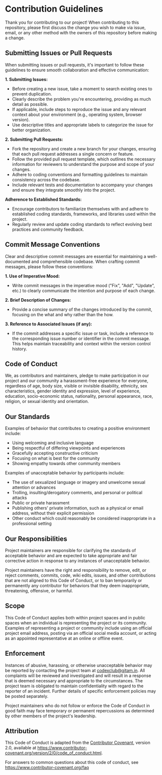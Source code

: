 # Contribution Guidelines
Thank you for contributing to our project! When contributing to this repository, please first discuss the change you wish to make via issue, email, or any other method with the owners of this repository before making a change.

## Submitting Issues or Pull Requests
When submitting issues or pull requests, it's important to follow these guidelines to ensure smooth collaboration and effective communication:

**1. Submitting Issues:**
- Before creating a new issue, take a moment to search existing ones to prevent duplication.
- Clearly describe the problem you're encountering, providing as much detail as possible.
- If applicable, include steps to reproduce the issue and any relevant context about your environment (e.g., operating system, browser version).
- Use descriptive titles and appropriate labels to categorize the issue for better organization.

**2. Submitting Pull Requests:**
- Fork the repository and create a new branch for your changes, ensuring that each pull request addresses a single concern or feature.
- Follow the provided pull request template, which outlines the necessary information for reviewers to understand the purpose and scope of your changes.
- Adhere to coding conventions and formatting guidelines to maintain consistency across the codebase.
- Include relevant tests and documentation to accompany your changes and ensure they integrate smoothly into the project.

**Adherence to Established Standards:**
- Encourage contributors to familiarize themselves with and adhere to established coding standards, frameworks, and libraries used within the project.
- Regularly review and update coding standards to reflect evolving best practices and community feedback.

## Commit Message Conventions
Clear and descriptive commit messages are essential for maintaining a well-documented and comprehensible codebase. When crafting commit messages, please follow these conventions:

**1. Use of Imperative Mood:**
- Write commit messages in the imperative mood ("Fix", "Add", "Update", etc.) to clearly communicate the intention and purpose of each change.

**2. Brief Description of Changes:**
- Provide a concise summary of the changes introduced by the commit, focusing on the what and why rather than the how.

**3. Reference to Associated Issues (if any):**
- If the commit addresses a specific issue or task, include a reference to the corresponding issue number or identifier in the commit message. This helps maintain traceability and context within the version control history.

## Code of Conduct

We, as contributors and maintainers, pledge to make participation in our project and our community a harassment-free experience for everyone, regardless of age, body size, visible or invisible disability, ethnicity, sex characteristics, gender identity and expression, level of experience, education, socio-economic status, nationality, personal appearance, race, religion, or sexual identity and orientation.

## Our Standards

Examples of behavior that contributes to creating a positive environment include:

- Using welcoming and inclusive language
- Being respectful of differing viewpoints and experiences
- Gracefully accepting constructive criticism
- Focusing on what is best for the community
- Showing empathy towards other community members

Examples of unacceptable behavior by participants include:

- The use of sexualized language or imagery and unwelcome sexual attention or advances
- Trolling, insulting/derogatory comments, and personal or political attacks
- Public or private harassment
- Publishing others' private information, such as a physical or email address, without their explicit permission
- Other conduct which could reasonably be considered inappropriate in a professional setting

## Our Responsibilities

Project maintainers are responsible for clarifying the standards of acceptable behavior and are expected to take appropriate and fair corrective action in response to any instances of unacceptable behavior.

Project maintainers have the right and responsibility to remove, edit, or reject comments, commits, code, wiki edits, issues, and other contributions that are not aligned to this Code of Conduct, or to ban temporarily or permanently any contributor for behaviors that they deem inappropriate, threatening, offensive, or harmful.

## Scope

This Code of Conduct applies both within project spaces and in public spaces when an individual is representing the project or its community. Examples of representing a project or community include using an official project email address, posting via an official social media account, or acting as an appointed representative at an online or offline event.

## Enforcement

Instances of abusive, harassing, or otherwise unacceptable behavior may be reported by contacting the project team at [codexclub@gitam.in](mailto:codexclub@gitam.in). All complaints will be reviewed and investigated and will result in a response that is deemed necessary and appropriate to the circumstances. The project team is obligated to maintain confidentiality with regard to the reporter of an incident. Further details of specific enforcement policies may be posted separately.

Project maintainers who do not follow or enforce the Code of Conduct in good faith may face temporary or permanent repercussions as determined by other members of the project's leadership.

## Attribution

This Code of Conduct is adapted from the [Contributor Covenant](https://www.contributor-covenant.org), version 2.0, available at https://www.contributor-covenant.org/version/2/0/code_of_conduct.html.

For answers to common questions about this code of conduct, see https://www.contributor-covenant.org/faq
